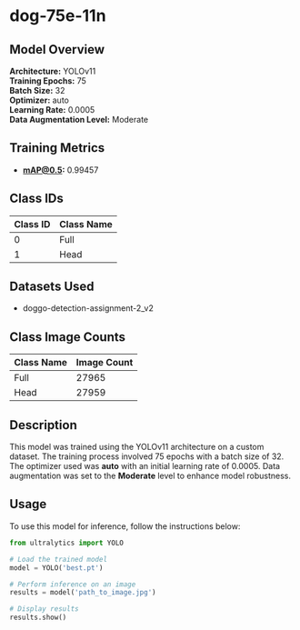 # dog-75e-11n

## Model Overview

**Architecture:** YOLOv11  
**Training Epochs:** 75  
**Batch Size:** 32  
**Optimizer:** auto  
**Learning Rate:** 0.0005  
**Data Augmentation Level:** Moderate

## Training Metrics

- **mAP@0.5:** 0.99457

## Class IDs

| Class ID | Class Name |
|----------|------------|
| 0 | Full |
| 1 | Head |


## Datasets Used

- doggo-detection-assignment-2_v2

## Class Image Counts

| Class Name | Image Count |
|------------|-------------|
| Full | 27965 |
| Head | 27959 |


## Description

This model was trained using the YOLOv11 architecture on a custom dataset. The training process involved 75 epochs with a batch size of 32. The optimizer used was **auto** with an initial learning rate of 0.0005. Data augmentation was set to the **Moderate** level to enhance model robustness.

## Usage

To use this model for inference, follow the instructions below:

```python
from ultralytics import YOLO

# Load the trained model
model = YOLO('best.pt')

# Perform inference on an image
results = model('path_to_image.jpg')

# Display results
results.show()
